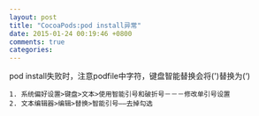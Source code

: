 ```yaml
---
layout: post
title: "CocoaPods:pod install异常"
date: 2015-01-24 00:19:46 +0800
comments: true
categories: 
---
```

pod install失败时，注意podfile中字符，键盘智能替换会将(')替换为(‘)
```
1. 系统偏好设置>键盘>文本>使用智能引号和破折号－－－修改单引号设置
2. 文本编辑器>编辑>替换>智能引号——去掉勾选
```